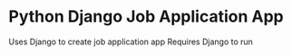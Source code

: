 # Python Django Job Application App
 Uses Django to create job application app
Requires Django to run
